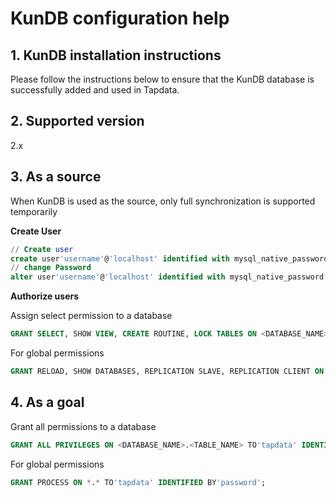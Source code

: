 # KunDB configuration help

## 1. KunDB installation instructions

Please follow the instructions below to ensure that the KunDB database is successfully added and used in Tapdata.

## 2. Supported version

2.x

## 3. As a source

When KunDB is used as the source, only full synchronization is supported temporarily

**Create User**

```sql
// Create user
create user'username'@'localhost' identified with mysql_native_password by'password';
// change Password
alter user'username'@'localhost' identified with mysql_native_password by'password';
```

**Authorize users**

Assign select permission to a database

```sql
GRANT SELECT, SHOW VIEW, CREATE ROUTINE, LOCK TABLES ON <DATABASE_NAME>.<TABLE_NAME> TO'tapdata' IDENTIFIED BY'password';
```

For global permissions

```sql
GRANT RELOAD, SHOW DATABASES, REPLICATION SLAVE, REPLICATION CLIENT ON *.* TO'tapdata' IDENTIFIED BY'password';
```

## 4. As a goal

Grant all permissions to a database

```sql
GRANT ALL PRIVILEGES ON <DATABASE_NAME>.<TABLE_NAME> TO'tapdata' IDENTIFIED BY'password';
```

For global permissions

```sql
GRANT PROCESS ON *.* TO'tapdata' IDENTIFIED BY'password';
```

